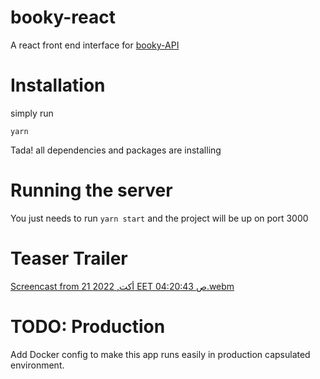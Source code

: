 # booky-react

A react front end interface for [booky-API](https://github.com/tarqmamdouh/booky-api)

# Installation

simply run

```
yarn
```

Tada! all dependencies and packages are installing

# Running the server

You just needs to run `yarn start` and the project will be up on port 3000

# Teaser Trailer

[Screencast from 21 أكت, 2022 EET 04:20:43 ص.webm](https://user-images.githubusercontent.com/11979856/197098656-b1d0e6a5-746f-4266-9e9d-40765669b62a.webm)


# TODO: Production

Add Docker config to make this app runs easily in production capsulated environment.
